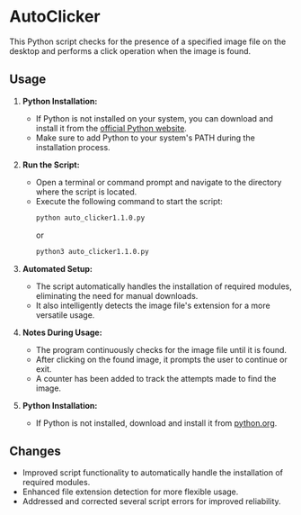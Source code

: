 # AutoClicker

This Python script checks for the presence of a specified image file on the desktop and performs a click operation when the image is found.

## Usage

1. **Python Installation:**
   - If Python is not installed on your system, you can download and install it from the [official Python website](https://www.python.org/downloads/).
   - Make sure to add Python to your system's PATH during the installation process.

2. **Run the Script:**
   - Open a terminal or command prompt and navigate to the directory where the script is located.
   - Execute the following command to start the script:
     ```bash
     python auto_clicker1.1.0.py
     ```
     or
     ```bash
     python3 auto_clicker1.1.0.py
     ```

3. **Automated Setup:**
   - The script automatically handles the installation of required modules, eliminating the need for manual downloads.
   - It also intelligently detects the image file's extension for a more versatile usage.

4. **Notes During Usage:**
   - The program continuously checks for the image file until it is found.
   - After clicking on the found image, it prompts the user to continue or exit.
   - A counter has been added to track the attempts made to find the image.

5. **Python Installation:**
   - If Python is not installed, download and install it from [python.org](https://www.python.org/downloads/).

## Changes

- Improved script functionality to automatically handle the installation of required modules.
- Enhanced file extension detection for more flexible usage.
- Addressed and corrected several script errors for improved reliability.

